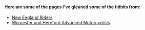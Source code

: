 #### Here are some of the pages I've gleaned some of the tidbits from:

- [New England Riders](https://www.newenglandriders.org/learn-basecamp/)
- [Worcester and Hereford Advanced Motorcyclists](http://www.wham-motorcycling.org/garmin-help/)
